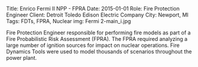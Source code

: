 Title: Enrico Fermi II NPP - FPRA
Date: 2015-01-01
Role: Fire Protection Engineer
Client: Detroit Toledo Edison Electric Company
City: Newport, MI
Tags: FDTs, FPRA, Nuclear
img: Fermi 2-main_i.jpg

Fire Protection Engineer responsible for performing fire models as part of a Fire Probabilistic Risk Assessment (FPRA). The FPRA required analyzing a large number of ignition sources for impact on nuclear operations. Fire Dynamics Tools were used to model thousands of scenarios throughout the power plant.
